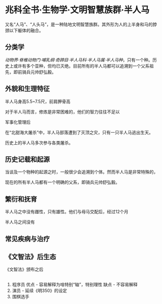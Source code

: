 # 兆科全书·生物学·文明智慧族群·半人马

又名“人马”、“人头马”，是一种陆地文明智慧族群。其外形为人的上半身和马的脖颈以下躯体的融合。

## 分类学

*动物界·脊椎动物门·哺乳纲·奇蹄目·半人马科·半人马属·半人马种*，只有一个种。历史上或许有多个亚种，但均已灭绝。目前所有的半人马都可以追溯到一个父系祖先，即前骑兵元帅舒弘毅。

## 外貌和生理特征

半人马身高5.5~7.5尺，前肩胛骨高

对于半人马而言，修炼是非常困难的，他们的智力往往不足以

军事化管理后

在“北甜海大屠杀”中，半人马部落遭到了灭顶之灾，只有一只半人马逃出生天。



历史上的半人马多次参与各类屠杀。

## 历史记载和起源

当谈及一个物种的起源之时，一般很少会追溯到个体。然而半人马是非常特殊的，

现在的所有半人马都有一个明确的父系，即骑兵元帅舒弘毅。


## 繁衍和抚育

半人马之中没有雌性，只有雄性。他们与母马交配后，经过12个月

半人马之间没有

## 常见疾病与治疗

## 《文智法》后生态

《文智法》颁布之后

## 
1. 程序员
优点 - 容易解释为啥特别“轴”，特别理性
缺点 - 不容易解释
2. 演员 - 延续《明350》的设定
3. 围棋选手